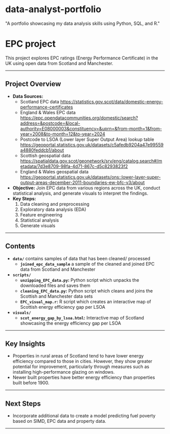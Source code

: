 # data-analyst-portfolio
"A portfolio showcasing my data analysis skills using Python, SQL, and R."

# EPC project

This project explores EPC ratings (Energy Performance Certificate) in the UK using open data from Scotland and Manchester. 

---

## Project Overview
- **Data Sources:**
  - Scotland EPC data
    https://statistics.gov.scot/data/domestic-energy-performance-certificates
  - England & Wales EPC data
    https://epc.opendatacommunities.org/domestic/search?address=&postcode=&local-authority=E08000003&constituency=&uprn=&from-month=1&from-year=2008&to-month=12&to-year=2024
  - Postcode to LSOA (Lower layer Super Output Area) lookup table
    https://geoportal.statistics.gov.uk/datasets/c5afedb9204a47e99559a4880feddcb1/about
  - Scottish geospatial data
    https://spatialdata.gov.scot/geonetwork/srv/eng/catalog.search#/metadata/7d3e8709-98fa-4d71-867c-d5c8293823f2
  - England & Wales geospatial data
    https://geoportal.statistics.gov.uk/datasets/ons::lower-layer-super-output-areas-december-2011-boundaries-ew-bfc-v3/about
- **Objective:** Join EPC data from various regions across the UK, conduct statistical analysis, and generate visuals to interpret the findings.
- **Key Steps:**
  1. Data cleaning and preprocessing
  2. Exploratory data analysis (EDA)
  3. Feature engineering
  4. Statistical analysis
  5. Generate visuals

---

## Contents
- **`data/`** contains samples of data that has been cleaned/ processed
  - **`joined_epc_data_sample`** a sample of the cleaned and joined EPC data from Scotland and Manchester
- **`scripts/`** 
  - **`unzipping_EPC_data.py`:** Python script which unpacks the downloaded files and saves them
  - **`cleaning_EPC_data.py`:** Python script which cleans and joins the Scottish and Manchester data sets
  - **`EPC_visual_map.r`:** R script which creates an interactive map of Scottish energy efficiency gap per LSOA
- **`visuals/`** 
  - **`scot_energy_gap_by_lsoa.html`:** Interactive map of Scotland showcasing the energy efficiency gap per LSOA
---

## Key Insights
- Properties in rural areas of Scotland tend to have lower energy efficiency compared to those in cities. However, they show greater potential for improvement, particularly through measures such as installing high-performance glazing on windows.
- Newer built properties have better energy efficiency than properties built before 1900.

---

## Next Steps
- Incorporate additional data to create a model predicting fuel poverty based on SIMD, EPC data and property data.  

---
